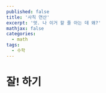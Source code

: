 ```yaml
---
published: false
title: '사칙 연산'
excerpt: '엇. 나 이거 할 줄 아는 데 왜?'
mathjax: false
categories:
  - math
tags:
  - 수학
---
```

# 잘! 하기


<!--stackedit_data:
eyJoaXN0b3J5IjpbMTM5MTY0MzM4N119
-->